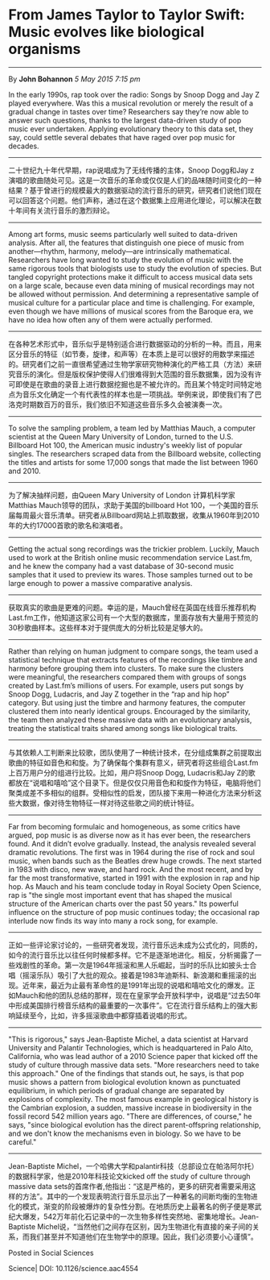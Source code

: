 # From James Taylor to Taylor Swift: Music evolves like biological organisms
----
By **John Bohannon**
*5 May 2015 7:15 pm*

In the early 1990s, rap took over the radio: Songs by Snoop Dogg and Jay Z played everywhere. Was this a musical revolution or merely the result of a gradual change in tastes over time? Researchers say they’re now able to answer such questions, thanks to the largest data-driven study of pop music ever undertaken. Applying evolutionary theory to this data set, they say, could settle several debates that have raged over pop music for decades.

----
二十世纪九十年代早期，rap说唱成为了无线传播的主体，Snoop Dogg和Jay z 演唱的歌曲随处可见。这是一次音乐的革命或仅仅是人们的品味随时间变化的一种结果？基于曾进行的规模最大的数据驱动的流行音乐的研究，研究者们说他们现在可以回答这个问题。他们声称，通过在这个数据集上应用进化理论，可以解决在数十年间有关流行音乐的激烈辩论。

----
Among art forms, music seems particularly well suited to data-driven analysis. After all, the features that distinguish one piece of music from another—rhythm, harmony, melody—are intrinsically mathematical. Researchers have long wanted to study the evolution of music with the same rigorous tools that biologists use to study the evolution of species. But tangled copyright protections make it difficult to access musical data sets on a large scale, because even data mining of musical recordings may not be allowed without permission. And determining a representative sample of musical culture for a particular place and time is challenging. For example, even though we have millions of musical scores from the Baroque era, we have no idea how often any of them were actually performed.

----
在各种艺术形式中，音乐似乎是特别适合进行数据驱动的分析的一种。而且，用来区分音乐的特征（如节奏，旋律，和声等）在本质上是可以很好的用数学来描述的。研究者们之前一直很希望通过生物学家研究物种演化的严格工具（方法）来研究音乐的演化。但是版权保护使得人们很难得到大范围的音乐数据集，因为没有许可即使是在歌曲的录音上进行数据挖掘也是不被允许的。而且某个特定时间特定地点为音乐文化确定一个有代表性的样本也是一项挑战。举例来说，即使我们有了巴洛克时期数百万的音乐，我们依旧不知道这些音乐多久会被演奏一次。

----
To solve the sampling problem, a team led by Matthias Mauch, a computer scientist at the Queen Mary University of London, turned to the U.S. Billboard Hot 100, the American music industry's weekly list of popular singles. The researchers scraped data from the Billboard website, collecting the titles and artists for some 17,000 songs that made the list between 1960 and 2010.

----
为了解决抽样问题，由Queen Mary University of London 计算机科学家Matthias Mauch领导的团队，求助于美国的billboard Hot 100，一个美国的音乐届每周最火音乐清单。研究者从Billboard网站上抓取数据，收集从1960年到2010年的大约17000首歌的歌名和演唱者。

----
Getting the actual song recordings was the trickier problem. Luckily, Mauch used to work at the British online music recommendation service Last.fm, and he knew the company had a vast database of 30-second music samples that it used to preview its wares. Those samples turned out to be large enough to power a massive comparative analysis.

----
获取真实的歌曲是更难的问题。幸运的是，Mauch曾经在英国在线音乐推荐机构Last.fm工作，他知道这家公司有一个大型的数据库，里面存放有大量用于预览的30秒歌曲样本。这些样本对于提供庞大的分析比较是足够大的。

----
Rather than relying on human judgment to compare songs, the team used a statistical technique that extracts features of the recordings like timbre and harmony before grouping them into clusters. To make sure the clusters were meaningful, the researchers compared them with groups of songs created by Last.fm’s millions of users. For example, users put songs by Snoop Dogg, Ludacris, and Jay Z together in the “rap and hip hop” category. But using just the timbre and harmony features, the computer clustered them into nearly identical groups. Encouraged by the similarity, the team then analyzed these massive data with an evolutionary analysis, treating the statistical traits shared among songs like biological traits.

----
与其依赖人工判断来比较歌，团队使用了一种统计技术，在分组成集群之前提取出歌曲的特征如音色和和旋。为了确保每个集群有意义，研究者将这些组合Last.fm上百万用户分的组进行比较。比如，用户将Snoop Dogg, Ludacris和Jay Z的歌都放在“说唱和嘻哈”这个目录下。但是仅仅只用音色和和旋作为特征，电脑将他们聚类成差不多相似的组群。受相似性的启发，团队接下来用一种进化方法来分析这些大数据，像对待生物特征一样对待这些歌之间的统计特征。

----
Far from becoming formulaic and homogeneous, as some critics have argued, pop music is as diverse now as it has ever been, the researchers found. And it didn’t evolve gradually. Instead, the analysis revealed several dramatic revolutions. The first was in 1964 during the rise of rock and soul music, when bands such as the Beatles drew huge crowds. The next started in 1983 with disco, new wave, and hard rock. And the most recent, and by far the most transformative, started in 1991 with the explosion in rap and hip hop. As Mauch and his team conclude today in Royal Society Open Science, rap is "the single most important event that has shaped the musical structure of the American charts over the past 50 years." Its powerful influence on the structure of pop music continues today; the occasional rap interlude now finds its way into many a rock song, for example.

----
正如一些评论家讨论的，一些研究者发现，流行音乐远未成为公式化的，同质的，如今的流行音乐比以往任何时候都多样。它不是逐渐地进化。相反，分析揭露了一些戏剧性的革命。第一次是1964年摇滚和黑人乐崛起，当时的乐队比如披头士合唱（摇滚乐队）吸引了大批的观众。接着是1983年迪斯科、新浪潮和重摇滚的出现。近年来，最近为止最有革命性的是1991年出现的说唱和嘻哈文化的爆发。正如Mauch和他的团队总结的那样，现在在皇家学会开放科学中，说唱是“过去50年中形成美国排行榜音乐结构的最重要的一次事件”。它在流行音乐结构上的强大影响延续至今，比如，许多摇滚歌曲中都穿插着说唱的形式。

----
"This is rigorous," says Jean-Baptiste Michel, a data scientist at Harvard University and Palantir Technologies, which is headquartered in Palo Alto, California, who was lead author of a 2010 Science paper that kicked off the study of culture through massive data sets. "More researchers need to take this approach." One of the findings that stands out, he says, is that pop music shows a pattern from biological evolution known as punctuated equilibrium, in which periods of gradual change are separated by explosions of complexity. The most famous example in geological history is the Cambrian explosion, a sudden, massive increase in biodiversity in the fossil record 542 million years ago. "There are differences, of course," he says, "since biological evolution has the direct parent-offspring relationship, and we don't know the mechanisms even in biology. So we have to be careful."

----
Jean-Baptiste Michel，一个哈佛大学和palantir科技（总部设立在帕洛阿尔托）的数据科学家，他是2010年科技论文kicked off the study of culture through massive data sets的首席作者,他指出：“这是严格的，更多的研究者需要采用这样的方法”。其中的一个发现表明流行音乐显示出了一种著名的间断均衡的生物进化的模式，渐变的阶段被爆炸的复杂性分割。在地质历史上最著名的例子便是寒武纪大爆发，542万年前化石记录中的一次生物多样性突然地、密集地增长。Jean-Baptiste Michel说，“当然他们之间存在区别，因为生物进化有直接的亲子间的关系，而我们甚至并不知道他们在生物学中的原理。因此，我们必须要小心谨慎”。

Posted in Social Sciences

Science| DOI: 10.1126/science.aac4554
